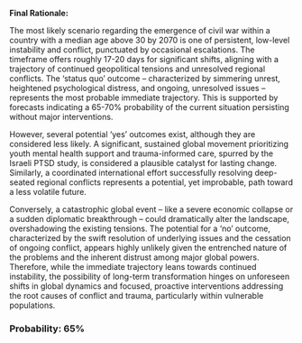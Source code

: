 **Final Rationale:**

The most likely scenario regarding the emergence of civil war within a country with a median age above 30 by 2070 is one of persistent, low-level instability and conflict, punctuated by occasional escalations. The timeframe offers roughly 17-20 days for significant shifts, aligning with a trajectory of continued geopolitical tensions and unresolved regional conflicts. The ‘status quo’ outcome – characterized by simmering unrest, heightened psychological distress, and ongoing, unresolved issues – represents the most probable immediate trajectory. This is supported by forecasts indicating a 65-70% probability of the current situation persisting without major interventions. 

However, several potential ‘yes’ outcomes exist, although they are considered less likely. A significant, sustained global movement prioritizing youth mental health support and trauma-informed care, spurred by the Israeli PTSD study, is considered a plausible catalyst for lasting change. Similarly, a coordinated international effort successfully resolving deep-seated regional conflicts represents a potential, yet improbable, path toward a less volatile future. 

Conversely, a catastrophic global event – like a severe economic collapse or a sudden diplomatic breakthrough – could dramatically alter the landscape, overshadowing the existing tensions. The potential for a ‘no’ outcome, characterized by the swift resolution of underlying issues and the cessation of ongoing conflict, appears highly unlikely given the entrenched nature of the problems and the inherent distrust among major global powers. Therefore, while the immediate trajectory leans towards continued instability, the possibility of long-term transformation hinges on unforeseen shifts in global dynamics and focused, proactive interventions addressing the root causes of conflict and trauma, particularly within vulnerable populations.

### Probability: 65%